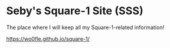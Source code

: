# Seby's Square-1 Site (SSS)

The place where I will keep all my Square-1-related information!

https://wo0fle.github.io/square-1/
